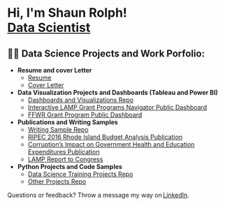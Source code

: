 <h1>Hi, I'm Shaun Rolph! <br/><a href="https://www.linkedin.com/in/shaun-rolph-79692b74/">Data Scientist</a>
<h2>👨‍💻 Data Science Projects and Work Porfolio:</h2>

- <b>Resume and cover Letter</b>
  - [Resume](https://github.com/ShaunCRolph/Life-Narrative/blob/main/SRolphResume.pdf)
  - [Cover Letter](https://github.com/ShaunCRolph/Life-Narrative/blob/main/SRolph%20Cover%20Letter.pdf)
- <b>Data Visualization Projects and Dashboards (Tableau and Power BI)</b>
  - [Dashboards and Visualizations Repo](https://github.com/ShaunCRolph/Dashboard-and-Visualizations-Repo)
  - [Interactive LAMP Grant Programs Navigator Public Dashboard](https://publicdashboards.dl.usda.gov/t/MRP_PUB/views/LAMPNavigator_17084589181540/AwardDashboard?%3Aembed=y&%3Aiid=1&%3AisGuestRedirectFromVizportal=y)
  - [FFWR Grant Program Public Dashboard](https://public.tableau.com/app/profile/shaun7740/viz/FFWRStateCoverageandContactInfo/CountryWideCoverage)
- <b>Publications and Writing Samples</b>
  - [Writing Sample Repo](https://github.com/ShaunCRolph/Writing-Sample-Repo.git)
  - [RIPEC 2016 Rhode Island Budget Analysis Publication](https://www.ripec.org/pdfs/2016_Debt-and-Bond.pdf)
  - [Corruption’s Impact on Government Health and Education Expenditures Publication](https://digitalcommons.bryant.edu/eeb/vol10/iss1/14/)
  - [LAMP Report to Congress](https://www.ams.usda.gov/sites/default/files/media/LAMP_Report_to_Congress.pdf)
- <b>Python Projects and Code Samples</b>
  - [Data Science Training Projects Repo](https://github.com/ShaunCRolph/Data-Science-Training-Course-Repo)
  - [Other Projects Repo ](https://github.com/ShaunCRolph/AI-and-Other-Projects-Repo.git)



Questions or feedback? Throw a message my way on [LinkedIn](https://www.linkedin.com/in/shaun-rolph-79692b74/).
